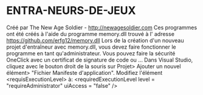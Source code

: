 # ENTRA-NEURS-DE-JEUX
Créé par The New Age Soldier - http://newagesoldier.com  Ces programmes ont été créés à l'aide du programme memory.dll trouvé à l' adresse https://github.com/erfg12/memory.dll  Lors de la création d'un nouveau projet d'entraîneur avec memory.dll, vous devez faire fonctionner le programme en tant qu'administrateur.  Vous pouvez faire la sécurité OneClick avec un certificat de signature de code ou ...  Dans Visual Studio, cliquez avec le bouton droit de la souris sur Projet> Ajouter un nouvel élément> "Fichier Manifeste d'application".  Modifiez l'élément &lt;requisExecutionLevel> à:  &lt;requiredExecutionLevel level = "requireAdministrator" uiAccess = "false" />
